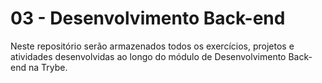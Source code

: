 # 03 - Desenvolvimento Back-end

Neste repositório serão armazenados todos os exercícios, projetos e atividades desenvolvidas ao longo do módulo de Desenvolvimento Back-end na Trybe.
